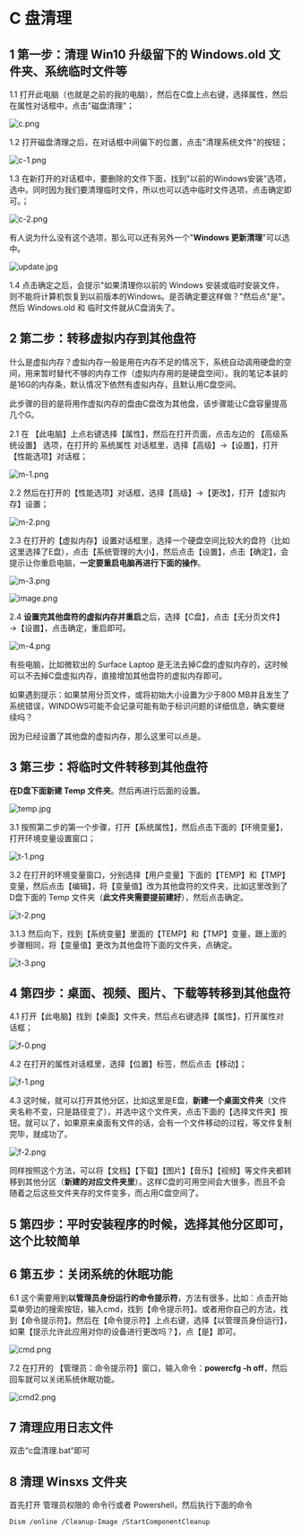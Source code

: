 # C 盘清理

## 1 第一步：清理 Win10 升级留下的 Windows.old 文件夹、系统临时文件等

1.1 打开此电脑（也就是之前的我的电脑），然后在C盘上点右键，选择属性，然后在属性对话框中，点击"磁盘清理"；

![](https://image.newarea.site/20230808/15073419776522795.png "c.png")

1.2 打开磁盘清理之后，在对话框中间偏下的位置，点击"清理系统文件"的按钮；

![](https://image.newarea.site/20230808/15073419775961942.png "c-1.png")

1.3 在新打开的对话框中，要删除的文件下面，找到"以前的Windows安装"选项，选中。同时因为我们要清理临时文件，所以也可以选中临时文件选项，点击确定即可。；

![](https://image.newarea.site/20230808/15073419774840238.png "c-2.png")

有人说为什么没有这个选项，那么可以还有另外一个"**Windows 更新清理**"可以选中。

![update.jpg](https://img.icoa.cn/20191211/15760718743069517.jpg "update.jpg")

1.4 点击确定之后，会提示"如果清理你以前的 Windows 安装或临时安装文件，则不能将计算机恢复到以前版本的Windows。是否确定要这样做？"然后点"是"。然后 Windows.old 和 临时文件就从C盘消失了。

## 2 第二步：转移虚拟内存到其他盘符

什么是虚拟内存？虚拟内存一般是用在内存不足的情况下，系统自动调用硬盘的空间，用来暂时替代不够的内存工作（虚拟内存用的是硬盘空间）。我的笔记本装的是16G的内存条，默认情况下依然有虚拟内存，且默认用C盘空间。

此步骤的目的是将用作虚拟内存的盘由C盘改为其他盘，该步骤能让C盘容量提高几个G。

2.1 在 【此电脑】上点右键选择【属性】，然后在打开页面，点击左边的 【高级系统设置】 选项，在打开的 系统属性 对话框里，选择【高级】→【设置】，打开【性能选项】对话框；

![](https://image.newarea.site/20230808/15073422038386625.png "m-1.png")

2.2 然后在打开的【性能选项】对话框，选择【高级】→【更改】，打开【虚拟内存】设置；

![](https://image.newarea.site/20230808/15073422037238554.png "m-2.png")

2.3 在打开的【虚拟内存】设置对话框里，选择一个硬盘空间比较大的盘符（比如这里选择了E盘），点击【系统管理的大小】，然后点击【设置】，点击【确定】，会提示让你重启电脑，**一定要重启电脑再进行下面的操作**。

![](https://image.newarea.site/20230808/15073422033873441.png "m-3.png")

![image.png](https://img.icoa.cn/20200114/15789655379605009.png "image.png")

2.4 **设置完其他盘符的虚拟内存并重启**之后，选择【C盘】，点击【无分页文件】→【设置】，点击确定，重启即可。

![](https://image.newarea.site/20230808/15073422035555998.png "m-4.png")

有些电脑，比如微软出的 Surface Laptop 是无法去掉C盘的虚拟内存的，这时候可以不去掉C盘虚拟内存，直接增加其他盘符的虚拟内存即可。

如果遇到提示：如果禁用分页文件，或将初始大小设置为少于800 MB并且发生了系统错误，WINDOWS可能不会记录可能有助于标识问题的详细信息，确实要继续吗？

因为已经设置了其他盘的虚拟内存，那么这里可以点是。

## 3 第三步：将临时文件转移到其他盘符

**在D盘下面新建 Temp 文件夹**。然后再进行后面的设置。

![temp.jpg](https://img.icoa.cn/20190830/15671315358255888.jpg "temp.jpg")

3.1 按照第二步的第一个步骤，打开【系统属性】，然后点击下面的【环境变量】，打开环境变量设置窗口；

![t-1.png](https://image.newarea.site/20230808/15073427895611067.png "t-1.png")

3.2 在打开的环境变量窗口，分别选择【用户变量】下面的【TEMP】和【TMP】变量，然后点击【编辑】，将【变量值】改为其他盘符的文件夹，比如这里改到了D盘下面的 Temp 文件夹（**此文件夹需要提前建好**），然后点击确定。

![t-2.png](https://image.newarea.site/20230808/15073428261689496.png "t-2.png")

3.1.3 然后向下，找到【系统变量】里面的【TEMP】和【TMP】变量，跟上面的步骤相同，将【变量值】更改为其他盘符下面的文件夹，点确定。

![t-3.png](https://image.newarea.site/20230808/15073430176491484.png "t-3.png")

## 4 第四步：桌面、视频、图片、下载等转移到其他盘符

4.1 打开【此电脑】找到【桌面】文件夹，然后点右键选择【属性】，打开属性对话框；

![](https://image.newarea.site/20230808/15073434704635206.png "f-0.png")

4.2 在打开的属性对话框里，选择【位置】标签，然后点击【移动】；

![](https://image.newarea.site/20230808/15073434701804578.png "f-1.png")

4.3 这时候，就可以打开其他分区，比如这里是E盘，**新建一个桌面文件夹**（文件夹名称不变，只是路径变了），并选中这个文件夹，点击下面的【选择文件夹】按钮。就可以了，如果原来桌面有文件的话，会有一个文件移动的过程，等文件复制完毕，就成功了。

![](https://image.newarea.site/20230808/15073434702926282.png "f-2.png")

同样按照这个方法，可以将【文档】【下载】【图片】【音乐】【视频】等文件夹都转移到其他分区（**新建的对应文件夹里**）。这样C盘的可用空间会大很多，而且不会随着之后这些文件夹存的文件变多，而占用C盘空间了。

## 5 第四步：平时安装程序的时候，选择其他分区即可，这个比较简单

## 6 第五步：关闭系统的休眠功能

6.1 这个需要用到**以管理员身份运行的命令提示符**，方法有很多，比如：点击开始菜单旁边的搜索按钮，输入cmd，找到【命令提示符】。或者用你自己的方法，找到【命令提示符】。然后在【命令提示符】上点右键，选择【以管理员身份运行】，如果【提示允许此应用对你的设备进行更改吗？】，点【是】即可。

![](https://image.newarea.site/20230808/15073439819283796.png "cmd.png")

7.2 在打开的 【管理员：命令提示符】窗口，输入命令：**powercfg -h off**，然后回车就可以关闭系统休眠功能。

![](https://image.newarea.site/20230808/15073439889429915.png "cmd2.png")

## 7 清理应用日志文件

双击“c盘清理.bat”即可

## 8 清理 Winsxs 文件夹

首先打开 管理员权限的 命令行或者 Powershell，然后执行下面的命令

```sh
Dism /online /Cleanup-Image /StartComponentCleanup
```
